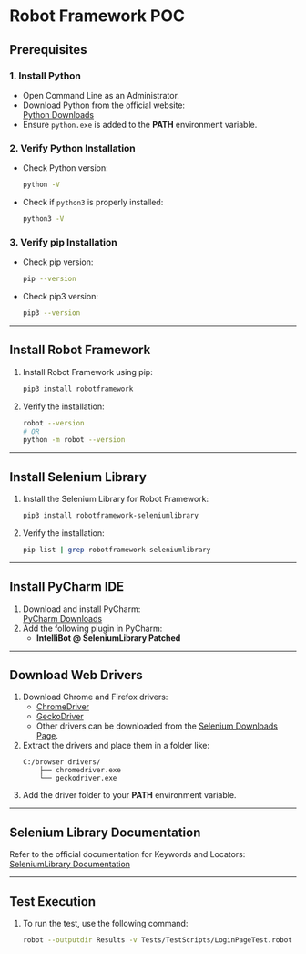 # Robot Framework POC

## Prerequisites

### 1. Install Python
- Open Command Line as an Administrator.
- Download Python from the official website:  
  [Python Downloads](https://www.python.org/downloads/)
- Ensure `python.exe` is added to the **PATH** environment variable.

### 2. Verify Python Installation
- Check Python version:
  ```bash
  python -V
  ```
- Check if `python3` is properly installed:
  ```bash
  python3 -V
  ```

### 3. Verify pip Installation
- Check pip version:
  ```bash
  pip --version
  ```
- Check pip3 version:
  ```bash
  pip3 --version
  ```

---

## Install Robot Framework

1. Install Robot Framework using pip:
   ```bash
   pip3 install robotframework
   ```
2. Verify the installation:
   ```bash
   robot --version
   # OR
   python -m robot --version
   ```

---

## Install Selenium Library

1. Install the Selenium Library for Robot Framework:
   ```bash
   pip3 install robotframework-seleniumlibrary
   ```
2. Verify the installation:
   ```bash
   pip list | grep robotframework-seleniumlibrary
   ```

---

## Install PyCharm IDE

1. Download and install PyCharm:  
   [PyCharm Downloads](https://www.jetbrains.com/pycharm/)
2. Add the following plugin in PyCharm:
   - **IntelliBot @ SeleniumLibrary Patched**

---

## Download Web Drivers

1. Download Chrome and Firefox drivers:  
   - [ChromeDriver](https://developer.chrome.com/docs/chromedriver/#latest_chromedriver_binaries)  
   - [GeckoDriver](https://github.com/mozilla/geckodriver/releases)  
   - Other drivers can be downloaded from the [Selenium Downloads Page](https://www.selenium.dev/downloads/).
2. Extract the drivers and place them in a folder like:
   ```
   C:/browser drivers/
       ├── chromedriver.exe
       └── geckodriver.exe
   ```
3. Add the driver folder to your **PATH** environment variable.

---

## Selenium Library Documentation

Refer to the official documentation for Keywords and Locators:  
[SeleniumLibrary Documentation](https://robotframework.org/SeleniumLibrary/SeleniumLibrary.html)

---

## Test Execution

1. To run the test, use the following command:
   ```bash
   robot --outputdir Results -v Tests/TestScripts/LoginPageTest.robot
   ```
